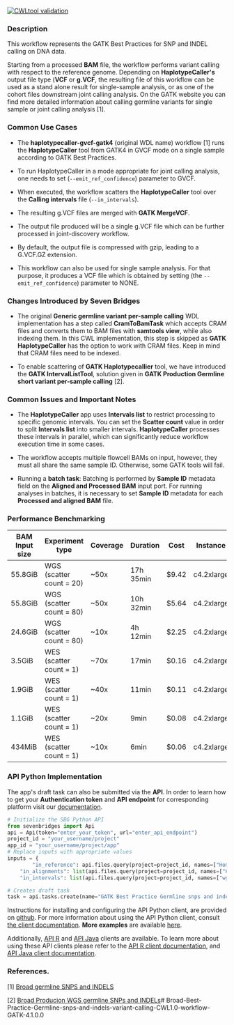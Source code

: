 [![CWLtool validation](https://travis-ci.com/sevenbridges-openworkflows/Broad-Best-Practice-Germline-snps-and-indels-variant-calling-CWL1.0-workflow.svg?branch=master)](https://travis-ci.com/sevenbridges-openworkflows/Broad-Best-Practice-Germline-snps-and-indels-variant-calling-CWL1.0-workflow)

### Description

This workflow represents the GATK Best Practices for SNP and INDEL calling on DNA data.

Starting from a processed **BAM** file, the workflow performs variant calling with respect to the reference genome. Depending on **HaplotypeCaller's** output file type (**VCF** or **g.VCF**, the resulting file of this workflow can be used as a stand alone result for single-sample analysis, or as one of the cohort files downstream joint calling analysis. On the GATK website you can find more detailed information about calling germline variants for single sample or joint calling analysis [1].

### Common Use Cases

* The **haplotypecaller-gvcf-gatk4** (original WDL name) workflow [1] runs the **HaplotypeCaller** tool from GATK4 in GVCF mode on a single sample according to GATK Best Practices. 
* To run HaplotypeCaller in a mode appropriate for joint calling analysis, one needs to set (`--emit_ref_confidence`) parameter to GVCF. 
* When executed, the workflow scatters the **HaplotypeCaller** tool over the **Calling intervals** file (`--in_intervals`). 
* The resulting g.VCF files are merged with **GATK MergeVCF**. 
* The output file produced will be a single g.VCF file which can be further processed in joint-discovery workflow. 
* By default, the output file is compressed with gzip, leading to a G.VCF.GZ extension.

* This workflow can also be used for single sample analysis. For that purpose, it produces a VCF file which is obtained by setting (the `--emit_ref_confidence`) parameter to NONE. 


### Changes Introduced by Seven Bridges

* The original **Generic germline variant per-sample calling** WDL implementation has a step called **CramToBamTask** which accepts CRAM files and converts them to BAM files with **samtools view**, while also indexing them. In this CWL implementation, this step is skipped as **GATK HaplotypeCaller** has the option to work with CRAM files. Keep in mind that CRAM files need to be indexed. 

* To enable scattering of **GATK Haplotypecallier** tool, we have introduced the **GATK IntervalListTool**, solution given in **GATK Production Germline short variant per-sample calling** [2]. 

### Common Issues and Important Notes

* The **HaplotypeCaller** app uses **Intervals list** to restrict processing to specific genomic intervals. You can set the **Scatter count** value in order to split **Intervals list** into smaller intervals. **HaplotypeCaller** processes these intervals in parallel, which can significantly reduce workflow execution time in some cases.

* The workflow accepts multiple flowcell BAMs on input, however, they must all share the same sample ID. Otherwise, some GATK tools will fail.

* Running a **batch task**: Batching is performed by **Sample ID** metadata field on the **Aligned and Processed BAM** input port. For running analyses in batches, it is necessary to set **Sample ID** metadata for each **Processed and aligned BAM** file.

### Performance Benchmarking
                   
|  BAM Input size | Experiment type | Coverage | Duration | Cost | Instance |
|-----------------------|-----------------       |------------   |-------------|--------|--------------|
| 55.8GiB              |  WGS           (scatter count = 20)     | ~50x            |  17h 35min   | $9.42           | c4.2xlarge |
| 55.8GiB              |  WGS           (scatter count = 80)     | ~50x            |  10h 32min   | $5.64           | c4.2xlarge |
| 24.6GiB              |  WGS           (scatter count = 80)     | ~10x            |  4h 12min     | $2.25           | c4.2xlarge |
| 3.5GiB                |  WES            (scatter count = 1)    | ~70x             |  17min          | $0.16           | c4.2xlarge |
| 1.9GiB                |  WES            (scatter count = 1)    | ~40x             |  11min          | $0.11           | c4.2xlarge | 
| 1.1GiB                |  WES            (scatter count = 1)    | ~20x             |  9min            | $0.08           | c4.2xlarge | 
| 434MiB               |  WES            (scatter count = 1)    | ~10x             |  6min            | $0.06           | c4.2xlarge | 



### API Python Implementation
The app's draft task can also be submitted via the **API**. In order to learn how to get your **Authentication token** and **API endpoint** for corresponding platform visit our [documentation](https://github.com/sbg/sevenbridges-python#authentication-and-configuration).

```python
# Initialize the SBG Python API
from sevenbridges import Api
api = Api(token="enter_your_token", url="enter_api_endpoint")
project_id = "your_username/project"
app_id = "your_username/project/app"
# Replace inputs with appropriate values
inputs = {
        "in_reference": api.files.query(project=project_id, names=["Homo_sapiens_assembly38.fasta"])[0], 
	"in_alignments": list(api.files.query(project=project_id, names=["HCC1143BL_WES_1.processed.bam"])), 
	"in_intervals": list(api.files.query(project=project_id, names=["wgs_calling_regions.hg38.interval_list"]))}

# Creates draft task
task = api.tasks.create(name="GATK Best Practice Germline snps and indels 4.1.0.0 - API Run", project=project_id, app=app_id, inputs=inputs, run=False)
```

Instructions for installing and configuring the API Python client, are provided on [github](https://github.com/sbg/sevenbridges-python#installation). For more information about using the API Python client, consult [the client documentation](http://sevenbridges-python.readthedocs.io/en/latest/). **More examples** are available [here](https://github.com/sbg/okAPI).

Additionally, [API R](https://github.com/sbg/sevenbridges-r) and [API Java](https://github.com/sbg/sevenbridges-java) clients are available. To learn more about using these API clients please refer to the [API R client documentation](https://sbg.github.io/sevenbridges-r/), and [API Java client documentation](https://docs.sevenbridges.com/docs/java-library-quickstart).

### References.

[1] [Broad germline SNPS and INDELS](https://github.com/gatk-workflows/gatk4-germline-snps-indels)

[2] [Broad Producion WGS germline SNPs and INDELs](https://github.com/gatk-workflows/broad-prod-wgs-germline-snps-indels)# Broad-Best-Practice-Germline-snps-and-indels-variant-calling-CWL1.0-workflow-GATK-4.1.0.0
